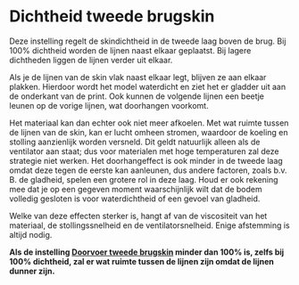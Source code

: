 Dichtheid tweede brugskin
====
Deze instelling regelt de skindichtheid in de tweede laag boven de brug. Bij 100% dichtheid worden de lijnen naast elkaar geplaatst. Bij lagere dichtheden liggen de lijnen verder uit elkaar.

Als je de lijnen van de skin vlak naast elkaar legt, blijven ze aan elkaar plakken. Hierdoor wordt het model waterdicht en ziet het er gladder uit aan de onderkant van de print. Ook kunnen de volgende lijnen een beetje leunen op de vorige lijnen, wat doorhangen voorkomt.

Het materiaal kan dan echter ook niet meer afkoelen. Met wat ruimte tussen de lijnen van de skin, kan er lucht omheen stromen, waardoor de koeling en stolling aanzienlijk worden versneld. Dit geldt natuurlijk alleen als de ventilator aan staat; dus voor materialen met hoge temperaturen zal deze strategie niet werken. Het doorhangeffect is ook minder in de tweede laag omdat deze tegen de eerste kan aanleunen, dus andere factoren, zoals b.v. B. de gladheid, spelen een grotere rol in deze laag. Houd er ook rekening mee dat je op een gegeven moment waarschijnlijk wilt dat de bodem volledig gesloten is voor waterdichtheid of een gevoel van gladheid.

Welke van deze effecten sterker is, hangt af van de viscositeit van het materiaal, de stollingssnelheid en de ventilatorsnelheid. Enige afstemming is altijd nodig.

**Als de instelling [Doorvoer tweede brugskin](bridge_skin_material_flow_2.md) minder dan 100% is, zelfs bij 100% dichtheid, zal er wat ruimte tussen de lijnen zijn omdat de lijnen dunner zijn.**